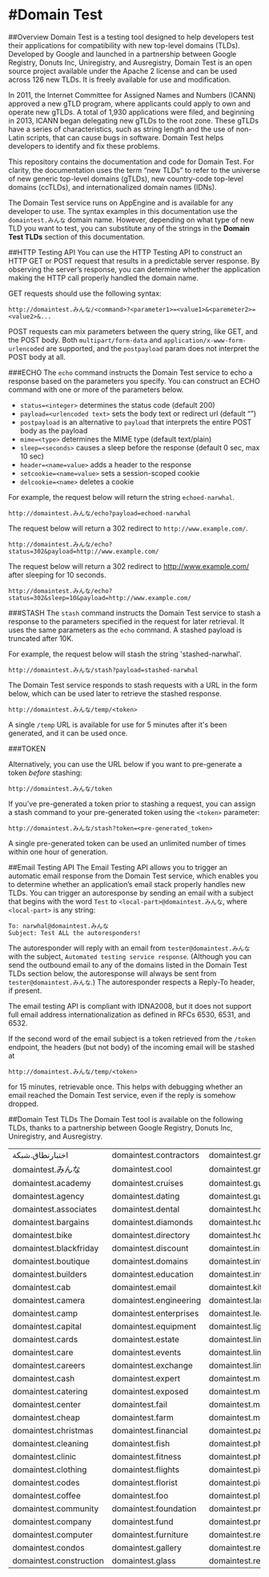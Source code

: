 #Domain Test
===========

##Overview
Domain Test is a testing tool designed to help developers test their applications for compatibility with new top-level domains (TLDs). Developed by Google and launched in a partnership between Google Registry, Donuts Inc, Uniregistry, and Ausregistry, Domain Test is an open source project available under the Apache 2 license and can be used across 126 new TLDs. It is freely available for use and modification.

In 2011, the Internet Committee for Assigned Names and Numbers (ICANN) approved a new gTLD program, where applicants could apply to own and operate new gTLDs. A total of 1,930 applications were filed, and beginning in 2013, ICANN began delegating new gTLDs to the root zone. These gTLDs have a series of characteristics, such as string length and the use of non-Latin scripts, that can cause bugs in software. Domain Test helps developers to identify and fix these problems.

This repository contains the documentation and code for Domain Test. For clarity, the documentation uses the term “new TLDs” to refer to the universe of new generic top-level domains (gTLDs), new country-code top-level domains (ccTLDs), and internationalized domain names (IDNs). 

The Domain Test service runs on AppEngine and is available for any developer to use. The syntax examples in this documentation use the `domaintest.みんな` domain name. However, depending on what type of new TLD you want to test, you can substitute any of the strings in the **Domain Test TLDs** section of this documentation.

##HTTP Testing API
You can use the HTTP Testing API to construct an HTTP GET or POST request that results in a predictable server response. By observing the server’s response, you can determine whether the application making the HTTP call properly handled the domain name. 

GET requests should use the following syntax:

`http://domaintest.みんな/<command>?<parameter1>=<value1>&<paremeter2>=<value2>&...`

POST requests can mix parameters between the query string, like GET, and the POST body. Both `multipart/form-data` and `application/x-www-form-urlencoded` are supported, and the `postpayload` param does not interpret the POST body at all.

###ECHO
The `echo` command instructs the Domain Test service to echo a response based on the parameters you specify. You can construct an ECHO command with one or more of the parameters below.

  - `status=<integer>` determines the status code (default 200)
  - `payload=<urlencoded text>` sets the body text or redirect url (default “”)
  - `postpayload` is an alternative to `payload` that interprets the entire POST body as the payload
  - `mime=<type>` determines the MIME type (default text/plain)
  - `sleep=<seconds>` causes a sleep before the response (default 0 sec, max 10 sec)
  - `header=<name=value>` adds a header to the response
  - `setcookie=<name=value>` sets a session-scoped cookie
  - `delcookie=<name>` deletes a cookie

For example, the request below will return the string `echoed-narwhal`.

`http://domaintest.みんな/echo?payload=echoed-narwhal`

The request below will return a 302 redirect to `http://www.example.com/`.

`http://domaintest.みんな/echo?status=302&payload=http://www.example.com/`

The request below will return a 302 redirect to http://www.example.com/ after sleeping for 10 seconds.

`http://domaintest.みんな/echo?status=302&sleep=10&payload=http://www.example.com/`

###STASH
The `stash` command instructs the Domain Test service to stash a response to the parameters specified in the request for later retrieval. It uses the same parameters as the `echo` command. A stashed payload is truncated after 10K.

For example, the request below will stash the string 'stashed-narwhal'.

`http://domaintest.みんな/stash?payload=stashed-narwhal`

The Domain Test service responds to stash requests with a URL in the form below, which can be used later to retrieve the stashed response.

`http://domaintest.みんな/temp/<token>`

A single `/temp` URL is available for use for 5 minutes after it's been generated, and it can be used once.

###TOKEN

Alternatively, you can use the URL below if you want to pre-generate a token *before* stashing:

`http://domaintest.みんな/token`

If you’ve pre-generated a token prior to stashing a request, you can assign a stash command to your pre-generated token using the `<token>` parameter:

`http://domaintest.みんな/stash?token=<pre-generated_token>`

A single pre-generated token can be used an unlimited number of times within one hour of generation.

##Email Testing API
The Email Testing API allows you to trigger an automatic email response from the Domain Test service, which enables you to determine whether an application’s email stack properly handles new TLDs. You can trigger an autoresponse by sending an email with a subject that begins with the word `Test` to `<local-part>@domaintest.みんな`, where `<local-part>` is any string:

```
To: narwhal@domaintest.みんな
Subject: Test ALL the autoresponders! 
```

The autoresponder will reply with an email from `tester@domaintest.みんな` with the subject, `Automated testing service response`. (Although you can send the outbound email to any of the domains listed in the Domain Test TLDs section below, the autoresponse will always be sent from `tester@domaintest.みんな`.) The autoresponder respects a Reply-To header, if present.

The email testing API is compliant with IDNA2008, but it does not support full email address internationalization as defined in RFCs 6530, 6531, and 6532. 

If the second word of the email subject is a token retrieved from the `/token` endpoint, the headers (but not body) of the incoming email will be stashed at 

`http://domaintest.みんな/temp/<token>`

for 15 minutes, retrievable once. This helps with debugging whether an email reached the Domain Test service, even if the reply is somehow dropped.

##Domain Test TLDs
The Domain Test tool is available on the following TLDs, thanks to a partnership between Google Registry, Donuts Inc, Uniregistry, and Ausregistry.

|                         |                        |                          |                       |
|-------------------------|------------------------|--------------------------|-----------------------|
| اختبارنطاق.شبكة         | domaintest.contractors | domaintest.graphics      | domaintest.repair     |
| domaintest.みんな       | domaintest.cool        | domaintest.gripe         | domaintest.report     |
| domaintest.academy      | domaintest.cruises     | domaintest.guitars       | domaintest.schule     |
| domaintest.agency       | domaintest.dating      | domaintest.guru          | domaintest.services   |
| domaintest.associates   | domaintest.dental      | domaintest.holdings      | domaintest.shoes      |
| domaintest.bargains     | domaintest.diamonds    | domaintest.holiday       | domaintest.singles    |
| domaintest.bike         | domaintest.directory   | domaintest.house         | domaintest.solar      |
| domaintest.blackfriday  | domaintest.discount    | domaintest.institute     | domaintest.solutions  |
| domaintest.boutique     | domaintest.domains     | domaintest.international | domaintest.support    |
| domaintest.builders     | domaintest.education   | domaintest.investments   | domaintest.surgery    |
| domaintest.cab          | domaintest.email       | domaintest.kitchen       | domaintest.systems    |
| domaintest.camera       | domaintest.engineering | domaintest.land          | domaintest.tax        |
| domaintest.camp         | domaintest.enterprises | domaintest.lease         | domaintest.technology |
| domaintest.capital      | domaintest.equipment   | domaintest.lighting      | domaintest.tienda     |
| domaintest.cards        | domaintest.estate      | domaintest.limited       | domaintest.tips       |
| domaintest.care         | domaintest.events      | domaintest.limo          | domaintest.today      |
| domaintest.careers      | domaintest.exchange    | domaintest.link          | domaintest.town       |
| domaintest.cash         | domaintest.expert      | domaintest.maison        | domaintest.toys       |
| domaintest.catering     | domaintest.exposed     | domaintest.management    | domaintest.training   |
| domaintest.center       | domaintest.fail        | domaintest.marketing     | domaintest.university |
| domaintest.cheap        | domaintest.farm        | domaintest.media         | domaintest.vacations  |
| domaintest.christmas    | domaintest.financial   | domaintest.partners      | domaintest.ventures   |
| domaintest.cleaning     | domaintest.fish        | domaintest.photography   | domaintest.viajes     |
| domaintest.clinic       | domaintest.fitness     | domaintest.photos        | domaintest.villas     |
| domaintest.clothing     | domaintest.flights     | domaintest.pics          | domaintest.vision     |
| domaintest.codes        | domaintest.florist     | domaintest.pictures      | domaintest.voyage     |
| domaintest.coffee       | domaintest.foo         | domaintest.plumbing      | domaintest.watch      |
| domaintest.community    | domaintest.foundation  | domaintest.productions   | domaintest.works      |
| domaintest.company      | domaintest.fund        | domaintest.properties    | domaintest.wtf        |
| domaintest.computer     | domaintest.furniture   | domaintest.recipes       | domaintest.zone       |
| domaintest.condos       | domaintest.gallery     | domaintest.reisen        |                       |
| domaintest.construction | domaintest.glass       | domaintest.rentals       |                       |
